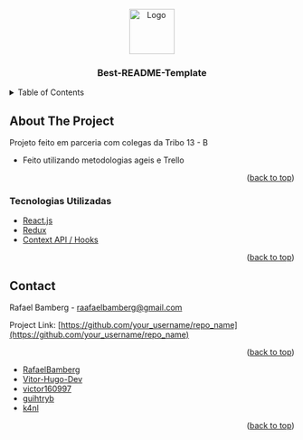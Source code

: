 <!-- PROJECT LOGO -->
<br />
<div align="center">
  <a href="https://github.com/othneildrew/Best-README-Template">
    <img src="images/logo.png" alt="Logo" width="80" height="80">
  </a>

  <h3 align="center">Best-README-Template</h3>

</div>



<!-- Sumario-->
<details>
  <summary>Table of Contents</summary>
  <ol>
    <li>
      <a href="#about-the-project">About The Project</a>
      <ul>
        <li><a href="#built-with">Built With</a></li>
      </ul>
    </li>
    <li><a href="#contact">Contact</a></li>
    <li><a href="#acknowledgments">Acknowledgments</a></li>
  </ol>
</details>



<!-- Sobre o projeto -->
## About The Project

Projeto feito em parceria com colegas da Tribo 13 - B
* Feito utilizando metodologias ageis e Trello

<p align="right">(<a href="#top">back to top</a>)</p>



### Tecnologias Utilizadas

* [React.js](https://reactjs.org/)
* [Redux](https://reactjs.org/)
* [Context API / Hooks](https://reactjs.org/)


<p align="right">(<a href="#top">back to top</a>)</p>


<!-- Contato -->
## Contact

Rafael Bamberg - raafaelbamberg@gmail.com

Project Link: [https://github.com/your_username/repo_name](https://github.com/your_username/repo_name)

<p align="right">(<a href="#top">back to top</a>)</p>



<!-- Github dos participantes -->
* [RafaelBamberg](https://github.com/RafaelBamberg)
* [Vitor-Hugo-Dev](https://github.com/Vitor-Hugo-Dev)
* [victor160997](https://github.com/victor160997)
* [guihtryb](https://github.com/guihtryb)
* [k4nl](https://github.com/k4nl)

<p align="right">(<a href="#top">back to top</a>)</p>
